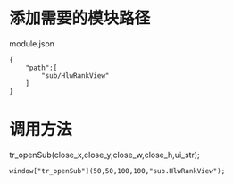 

# 添加需要的模块路径
module.json  
```
{
    "path":[
        "sub/HlwRankView"
    ]
}
```

# 调用方法
tr_openSub(close_x,close_y,close_w,close_h,ui_str);
```
window["tr_openSub"](50,50,100,100,"sub.HlwRankView");
```